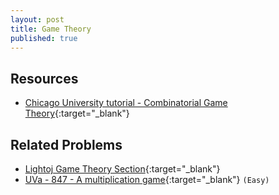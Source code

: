 ```yaml
---
layout: post
title: Game Theory
published: true
---
```


## Resources

- [Chicago University tutorial - Combinatorial Game Theory](http://math.uchicago.edu/~ac/cgt.pdf){:target="\_blank"}

## Related Problems

- [Lightoj Game Theory Section](http://lightoj.com/volume_problemcategory.php?main_category=Game%20Theory){:target="\_blank"}
- [UVa - 847 - A multiplication game](https://onlinejudge.org/external/8/847.pdf){:target="\_blank"} `(Easy)`
